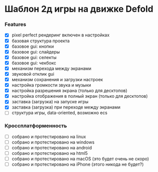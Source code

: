 # Шаблон 2д игры на движке Defold

### Features

- [x] pixel perfect рендеринг включен в настройках
- [x] базовая структура проекта
- [x] базовое gui: кнопки
- [x] базовое gui: слайдеры
- [x] базовое gui: селекты
- [x] базовое gui: чекбокс
- [x] механизм перехода между экранами
- [x] звуковой отклик gui
- [x] механизм сохранения и загрузки настроек
- [x] настройка громкости звука и музыки
- [x] настройка разрешения экрана (только для десктопов)
- [x] настройка отображения в полный экран (только для десктопов)
- [x] заставка (загрузка) на запуске игры
- [x] заставка (загрузка) при переходе между экранами
- [ ] структура игры, data-oriented, возможно ecs

### Кроссплатформенность

- [ ] собрано и протестировано на linux
- [ ] собрано и протестировано на windows
- [ ] собрано и протестировано на android
- [ ] собрано и протестировано на html5
- [ ] собрано и протестировано на macOS (это будет очень не скоро)
- [ ] собрано и протестировано на iPhone (этого никода не будет?)
